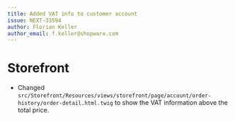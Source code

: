 ```yaml
---
title: Added VAT info to customer account
issue: NEXT-33594
author: Florian Keller
author_email: f.keller@shopware.com
---
```

# Storefront
* Changed `src/Storefront/Resources/views/storefront/page/account/order-history/order-detail.html.twig` to show the VAT information above the total price.
